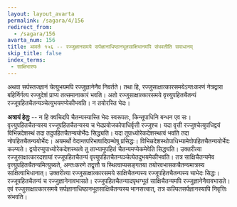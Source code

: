 ```yaml
---
layout: layout_avarta
permalink: /sagara/4/156
redirect_from:
  - /sagara/156
avarta_num: 156
title: आवर्तः १५६ -- रज्जुज्ञानसमये सर्पज्ञानाधिष्ठानभूतसाक्षिभानमपि संभवतीति समाधानम्
skip_title: false
index_terms: 
 - साक्षिभास्यः
---
```


अथवा सर्पस्तज्ज्ञानं चेत्युभयमपि रज्जुज्ञानेनैव
निवर्तते।
तथा हि, रज्जुसाक्षात्कारसमयेऽन्तःकरणं नेत्रद्वारा बहिर्निर्गत्य
रज्जुदेशं प्राप्य तत्समानाकारं भवति। अतो रज्जुसाक्षात्कारसमये वृत्त्युपहितचैतन्यं रज्जूपहितचैतन्यञ्चेत्युभयमप्येकीभवति। न तयोरस्ति भेदः।

**अत्रायं हेतुः** -- न हि क्वचिदपि चैतन्यस्यास्ति भेदः स्वरूपतः, किन्तूपाधिनि
बन्धन एव सः। वृत्त्युपहितचैतन्यस्य रज्जूपहितचैतन्यस्य च भेदप्रयोजकोपाधिर्वृत्ती रज्जुश्च। यदा वृत्ती रज्जुश्चेत्युपधिद्वयं विभिन्नदेशस्थं तदा तदुपहितचैतन्ययोर्भेदः सिद्ध्यति। यदा तूपाध्योरेकदेशस्थत्वं भवति तदा नोपहितचैतन्ययोर्भेदः। अयमर्थो वेदान्तपरिभाषादिग्रन्थेषु प्रसिद्धः। विभिन्नदेशस्थोपाधिभ्यामेवोपहितचैतन्ययोर्भेदः कल्प्यते। द्वयोरप्युपाध्योरेकदेशस्थत्वे तु
ताभ्यामुपहितं चैतन्यमप्येकमेवेति सिद्ध्यति। उक्तरीत्या रज्जुसाक्षात्कारदशायां रज्जूपहितचैतन्यं वृत्त्युपहितचैतन्यञ्चेत्येतदुभयमेकीभवति। तत्र
साक्षिचैतन्यमेव वृत्त्युपहितचैतन्यमित्युच्यते, अन्तःकरणे तद्वृत्तौ च स्थित्वाप्यसङ्गतया तयोरवभासकचैतन्यमात्रस्य साक्षित्वाभिधानात्। उक्तरीत्या
रज्जुसाक्षात्कारसमये साक्षिचैतन्यस्य रज्जूपहितचैतन्यस्य चाभेदः सिद्धः।
रज्जूपहितचैतन्यं च रज्जुज्ञानेनावभासते। रज्जुपहितचैतन्यादपृथग्भूतं
साक्षिचैतन्यमपि रज्जुज्ञानेनैवावभासते। एवं रज्जुसाक्षात्कारसमये सर्पज्ञानाधिष्ठानभूतसाक्षिचैतन्यस्य भानसत्त्वात्, तत्र कल्पितसर्पज्ञानस्यापि निवृत्तिः
संभवति।
